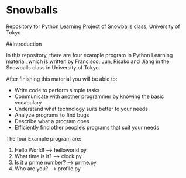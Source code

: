 # Snowballs
Repository for Python Learning Project of Snowballs class, University of Tokyo

##Introduction

In this repository, there are four example program in Python Learning material, which is written by Francisco, Jun, Risako and Jiang in the Snowballs class in University of Tokyo.

After finishing this material you will be able to:

 - Write code to perform simple tasks 
 - Communicate with another programmer by knowing the basic vocabulary 
 - Understand what technology suits better to your needs 
 - Analyze programs to find bugs
 - Describe what a program does 
 - Efficiently find other people’s programs that suit your needs


The four Example program are:
 1. Hello World! --> helloworld.py
 2. What time is it? --> clock.py
 3. Is it a prime number? --> prime.py
 4. Who are you? --> profile.py
